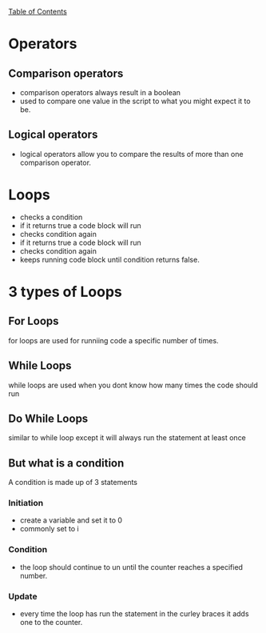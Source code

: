[Table of Contents](README.md)

# Operators

## Comparison operators
- comparison operators always result in a boolean
- used to compare one value in the script to what you might expect it to be.

## Logical operators
- logical operators allow you to compare the results of more than one comparison operator.

# Loops

- checks a condition
- if it returns true a code block will run
- checks condition again
- if it returns true a code block will run
- checks condition again
- keeps running code block until condition returns false.

# 3 types of Loops

## For Loops
for loops are used for runniing code a specific number of times.

## While Loops
while loops are used when you dont know how many times the code should run

## Do While Loops
similar to while loop except it will always run the statement at least once

## But what is a condition
A condition is made up of 3 statements

### Initiation
- create a variable and set it to 0
- commonly set to i

### Condition
- the loop should continue to un until the counter reaches a specified number.

### Update
- every time the loop has run the statement in the curley braces it adds one to the counter.